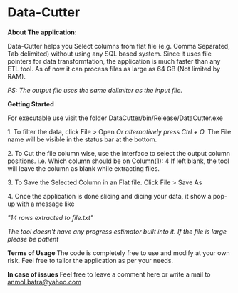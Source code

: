 # Data-Cutter
<B>About The application: </B>
<p>
Data-Cutter helps you Select columns from flat file (e.g. Comma Separated, Tab delimited) without using any SQL based system. Since it uses file pointers for data transformtation, the application is much faster than any ETL tool.
As of now it can process files as large as 64 GB (Not limited by RAM).
<p>
<I>PS: The output file uses the same delimiter as the input file.</I>

<B> Getting Started </B>
<p>
For executable use visit the folder DataCutter/bin/Release/DataCutter.exe 
<p>
1. To filter the data, click File > Open 
<I> Or alternatively press Ctrl + O. </I>
The File name will be visible in the status bar at the bottom.
<p>
2. To Cut the file column wise, use the interface to select the output column positions. i.e. Which column should be on Column(1): 4
If left blank, the tool will leave the column as blank while extracting files.
<p>
3. To Save the Selected Column in an Flat file. Click File > Save As
<p>
4. Once the application is done slicing and dicing your data, it show a pop-up with a message like 
<p>
<I>"14 rows extracted to file.txt"</I>
<p>
<I> The tool doesn't have any progress estimator built into it. If the file is large please be patient </I>

<B> Terms of Usage </B>
The code is completely free to use and modify at your own risk. Feel free to tailor the application as per your needs.

<B> In case of issues </B>
Feel free to leave a comment here or write a mail to anmol.batra@yahoo.com
